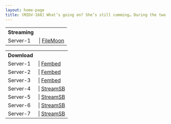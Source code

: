 ```yaml
---
layout: home-page
title: (MIDV-168] What’s going on? She’s still cumming… During the two days she’s at home she wants to be a sex toy – Nao Jinguji
---
```


<table><tbody>
<tr>
<th>Streaming</th>
</tr>
<tr>
<td>Server-1</td>
<td>| <a href="https://filemoon.sx/e/fm0c9ifeu1ij" target="_blank">FileMoon</a></td>
</tr>
</tbody></table>

<table><tbody>
<tr>
<th>Download</th>
</tr>
<tr>
<td>Server-1</td>
<td>| <a href="https://watchjavnow.xyz/f/x8j2gt57lkz6w7d" target="_blank">Fembed</a></td>
</tr>
<tr>
<td>Server-2</td>
<td>| <a href="https://javhdfree.icu/f/58l21fdlpxm13pw" target="_blank">Fembed</a></td>
</tr>
<tr>
<td>Server-3</td>
<td>| <a href="https://cloudrls.com/f/wjpgdhny4g4mdmk" target="_blank">Fembed</a></td>
</tr>
<tr>
<td>Server-4</td>
<td>| <a href="https://playerls.com/d/ygzb736tk56e.html" target="_blank">StreamSB</a></td>
</tr>
<tr>
<td>Server-5</td>
<td>| <a href="https://sbthe.com/d/f33tnjifz964.html" target="_blank">StreamSB</a></td>
</tr>
<tr>
<td>Server-6</td>
<td>| <a href="https://javside.com/d/8spmlsn2v0qb.html" target="_blank">StreamSB</a></td>
</tr>
<tr>
<td>Server-7</td>
<td>| <a href="https://sbthe.com/d/1n0x7j1auczv.html" target="_blank">StreamSB</a></td>
</tr>
</tbody></table>
